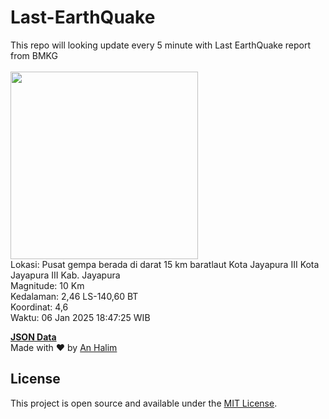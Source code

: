 # Last-EarthQuake
This repo will looking update every 5 minute with Last EarthQuake report from BMKG
<br>
<br>
<img src="undefined" width="300"/>
<br>
Lokasi: Pusat gempa berada di darat 15 km baratlaut Kota Jayapura  III Kota Jayapura III Kab. Jayapura <br>
Magnitude: 10 Km <br>
Kedalaman: 2,46 LS-140,60 BT <br>
Koordinat: 4,6 <br>
Waktu: 06 Jan 2025 18:47:25 WIB <br>

<a href="./data/data.json">**JSON Data**</a>
<br>
Made with ❤️ by <a href="https://github.com/an-halim">An Halim</a>
## License

This project is open source and available under the [MIT License](LICENSE).
